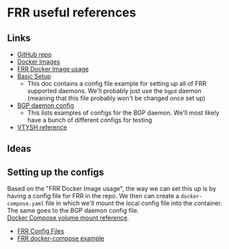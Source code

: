 # FRR useful references

## Links

- [GitHub repo](https://github.com/FRRouting/frr)
- [Docker Images](https://quay.io/repository/frrouting/frr?tab=tags)
- [FRR Docker Image usage](http://docs.frrouting.org/projects/dev-guide/en/latest/building-frr-for-alpine.html#usage)
- [Basic Setup](http://docs.frrouting.org/en/stable-8.5/setup.html#daemons-configuration-file)
    - This doc contains a config file example for setting up all of FRR supported daemons. We'll probably just use the `bgpd` daemon (meaning that this file probably won't be changed once set up)
- [BGP daemon config](http://docs.frrouting.org/en/stable-8.5/bgp.html#miscellaneous-configuration-examples)
    - This lists examples of configs for the BGP daemon. We'll most likely have a bunch of different configs for testing
- [VTYSH reference](https://docs.frrouting.org/projects/dev-guide/en/latest/vtysh.html)

## Ideas

## Setting up the configs

Based on the "FRR Docker Image usage", the way we can set this up is by having a config file for FRR in the repo.
We then can create a `docker-compose.yaml` file in which we'll mount the local config file into the container.
The same goes to the BGP daemon config file.  
[Docker Compose volume mount reference](https://docs.docker.com/compose/compose-file/compose-file-v3/#short-syntax-3).

- [FRR Config Files](https://github.com/FRRouting/frr/tree/master/tools/etc/frr)
- [FRR docker-compose example](https://github.com/ksator/frrouting_demo/tree/master)

